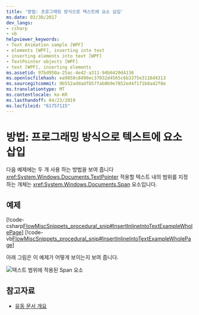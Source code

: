 ```yaml
---
title: '방법: 프로그래밍 방식으로 텍스트에 요소 삽입'
ms.date: 03/30/2017
dev_langs:
- csharp
- vb
helpviewer_keywords:
- Text Animation sample [WPF]
- elements [WPF], inserting into text
- inserting elements into text [WPF]
- TextPointer objects [WPF]
- text [WPF], inserting elements
ms.assetid: 97bd950a-25ac-4e42-a311-94b6420d4136
ms.openlocfilehash: ea9850c8490ec37032d4565c6b3375e3116d4313
ms.sourcegitcommit: 9b552addadfb57fab0b9e7852ed4f1f1b8a42f8e
ms.translationtype: MT
ms.contentlocale: ko-KR
ms.lasthandoff: 04/23/2019
ms.locfileid: "61757115"
---
```

# <a name="how-to-insert-an-element-into-text-programmatically"></a>방법: 프로그래밍 방식으로 텍스트에 요소 삽입
다음 예제에는 두 개 사용 하는 방법을 보여 줍니다 <xref:System.Windows.Documents.TextPointer> 적용할 텍스트 내의 범위를 지정 하는 개체는 <xref:System.Windows.Documents.Span> 요소입니다.  
  
## <a name="example"></a>예제  
 [!code-csharp[FlowMiscSnippets_procedural_snip#InsertInlineIntoTextExampleWholePage](~/samples/snippets/csharp/VS_Snippets_Wpf/FlowMiscSnippets_procedural_snip/CSharp/InsertInlineIntoTextExample.cs#insertinlineintotextexamplewholepage)]
 [!code-vb[FlowMiscSnippets_procedural_snip#InsertInlineIntoTextExampleWholePage](~/samples/snippets/visualbasic/VS_Snippets_Wpf/FlowMiscSnippets_procedural_snip/VisualBasic/InsertInlineIntoTextExample.vb#insertinlineintotextexamplewholepage)]  
  
 아래 그림은 이 예제가 어떻게 보이는지 보여 줍니다.  
  
 ![텍스트 범위에 적용된 Span 요소](./media/flow-insertelementintotextprogrammatically.png "Flow_InsertElementIntoTextProgrammatically")  
  
## <a name="see-also"></a>참고자료

- [유동 문서 개요](flow-document-overview.md)
